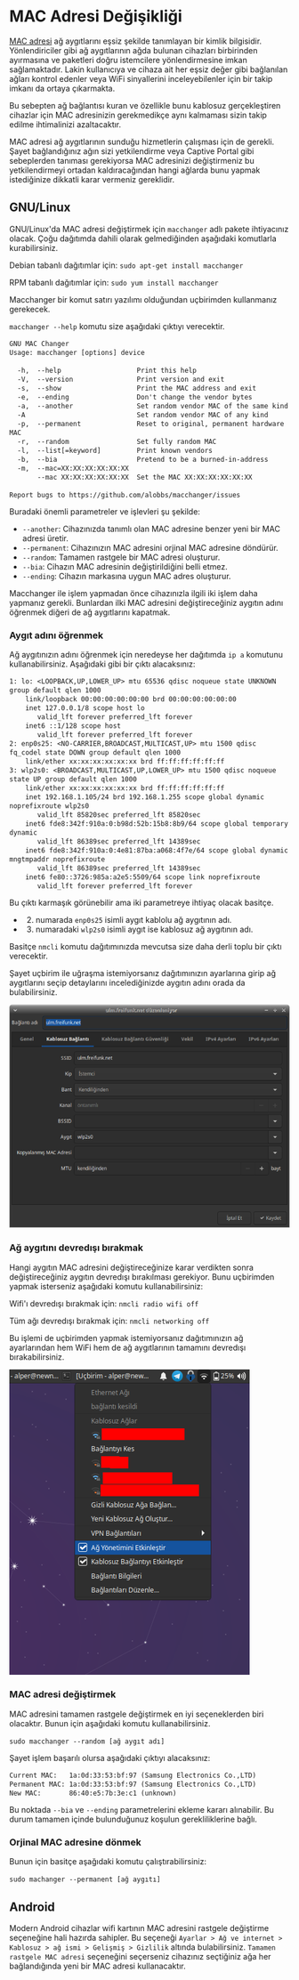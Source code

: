 # MAC Adresi Değişikliği

[MAC adresi](https://en.wikipedia.org/wiki/MAC_address) ağ aygıtlarını eşsiz şekilde tanımlayan bir kimlik bilgisidir. Yönlendiriciler gibi ağ aygıtlarının ağda bulunan cihazları birbirinden ayırmasına ve paketleri doğru istemcilere yönlendirmesine imkan sağlamaktadır. Lakin kullanıcıya ve cihaza ait her eşsiz değer gibi bağlanılan ağları kontrol edenler veya WiFi sinyallerini inceleyebilenler için bir takip imkanı da ortaya çıkarmakta.

Bu sebepten ağ bağlantısı kuran ve özellikle bunu kablosuz gerçekleştiren cihazlar için MAC adresinizin gerekmedikçe aynı kalmaması sizin takip edilme ihtimalinizi azaltacaktır.

MAC adresi ağ aygıtlarının sunduğu hizmetlerin çalışması için de gerekli. Şayet bağlandığınız ağın sizi yetkilendirme veya Captive Portal gibi sebeplerden tanıması gerekiyorsa MAC adresinizi değiştirmeniz bu yetkilendirmeyi ortadan kaldıracağından hangi ağlarda bunu yapmak istediğinize dikkatli karar vermeniz gereklidir.

## GNU/Linux

GNU/Linux'da MAC adresi değiştirmek için `macchanger` adlı pakete ihtiyacınız olacak. Çoğu dağıtımda dahili olarak gelmediğinden aşağıdaki komutlarla kurabilirsiniz.

Debian tabanlı dağıtımlar için: `sudo apt-get install macchanger`

RPM tabanlı dağıtımlar için: `sudo yum install macchanger`

Macchanger bir komut satırı yazılımı olduğundan uçbirimden kullanmanız gerekecek.

`macchanger --help` komutu size aşağıdaki çıktıyı verecektir.


```
GNU MAC Changer
Usage: macchanger [options] device

  -h,  --help                   Print this help
  -V,  --version                Print version and exit
  -s,  --show                   Print the MAC address and exit
  -e,  --ending                 Don't change the vendor bytes
  -a,  --another                Set random vendor MAC of the same kind
  -A                            Set random vendor MAC of any kind
  -p,  --permanent              Reset to original, permanent hardware MAC
  -r,  --random                 Set fully random MAC
  -l,  --list[=keyword]         Print known vendors
  -b,  --bia                    Pretend to be a burned-in-address
  -m,  --mac=XX:XX:XX:XX:XX:XX
       --mac XX:XX:XX:XX:XX:XX  Set the MAC XX:XX:XX:XX:XX:XX

Report bugs to https://github.com/alobbs/macchanger/issues
```
Buradaki önemli parametreler ve işlevleri şu şekilde:

* `--another`: Cihazınızda tanımlı olan MAC adresine benzer yeni bir MAC adresi üretir.
* `--permanent`: Cihazınızın MAC adresini orjinal MAC adresine döndürür.
* `--random`: Tamamen rastgele bir MAC adresi oluşturur.
* `--bia`: Cihazın MAC adresinin değiştirildiğini belli etmez.
* `--ending`: Cihazın markasına uygun MAC adres oluşturur.

Macchanger ile işlem yapmadan önce cihazınızla ilgili iki işlem daha yapmanız gerekli. Bunlardan ilki MAC adresini değiştireceğiniz aygıtın adını öğrenmek diğeri de ağ aygıtlarını kapatmak.

### Aygıt adını öğrenmek

Ağ aygıtınızın adını öğrenmek için neredeyse her dağıtımda `ip a` komutunu kullanabilirsiniz. Aşağıdaki gibi bir çıktı alacaksınız:

```
1: lo: <LOOPBACK,UP,LOWER_UP> mtu 65536 qdisc noqueue state UNKNOWN group default qlen 1000
    link/loopback 00:00:00:00:00:00 brd 00:00:00:00:00:00
    inet 127.0.0.1/8 scope host lo
       valid_lft forever preferred_lft forever
    inet6 ::1/128 scope host 
       valid_lft forever preferred_lft forever
2: enp0s25: <NO-CARRIER,BROADCAST,MULTICAST,UP> mtu 1500 qdisc fq_codel state DOWN group default qlen 1000
    link/ether xx:xx:xx:xx:xx:xx brd ff:ff:ff:ff:ff:ff
3: wlp2s0: <BROADCAST,MULTICAST,UP,LOWER_UP> mtu 1500 qdisc noqueue state UP group default qlen 1000
    link/ether xx:xx:xx:xx:xx:xx brd ff:ff:ff:ff:ff:ff
    inet 192.168.1.105/24 brd 192.168.1.255 scope global dynamic noprefixroute wlp2s0
       valid_lft 85820sec preferred_lft 85820sec
    inet6 fde8:342f:910a:0:b98d:52b:15b8:8b9/64 scope global temporary dynamic 
       valid_lft 86389sec preferred_lft 14389sec
    inet6 fde8:342f:910a:0:4e81:87ba:a068:4f7e/64 scope global dynamic mngtmpaddr noprefixroute 
       valid_lft 86389sec preferred_lft 14389sec
    inet6 fe80::3726:985a:a2e5:5509/64 scope link noprefixroute 
       valid_lft forever preferred_lft forever
```
Bu çıktı karmaşık görünebilir ama iki parametreye ihtiyaç olacak basitçe.

* 2. numarada `enp0s25` isimli aygıt kablolu ağ aygıtının adı.
* 3. numaradaki `wlp2s0` isimli aygıt ise kablosuz ağ aygıtının adı.

Basitçe `nmcli` komutu dağıtımınızda mevcutsa size daha derli toplu bir çıktı verecektir.

Şayet uçbirim ile uğraşma istemiyorsanız dağıtımınızın ayarlarına girip ağ aygıtlarını seçip detaylarını incelediğinizde aygıtın adını orada da bulabilirsiniz.

![](macchanger/mac_ayar.png)

### Ağ aygıtını devredışı bırakmak

Hangi aygıtın MAC adresini değiştireceğinize karar verdikten sonra değiştireceğiniz aygıtın devredışı bırakılması gerekiyor. Bunu uçbirimden yapmak isterseniz aşağıdaki komutu kullanabilirsiniz:

Wifi'ı devredışı bırakmak için: `nmcli radio wifi off`

Tüm ağı devredışı bırakmak için: `nmcli networking off`

Bu işlemi de uçbirimden yapmak istemiyorsanız dağıtımınızın ağ ayarlarından hem WiFi hem de ağ aygıtlarının tamamını devredışı bırakabilirsiniz.

![](macchanger/mac_aygit.png)

### MAC adresi değiştirmek

MAC adresini tamamen rastgele değiştirmek en iyi seçeneklerden biri olacaktır. Bunun için aşağıdaki komutu kullanabilirsiniz.

`sudo macchanger --random [ağ aygıt adı]`

Şayet işlem başarılı olursa aşağıdaki çıktıyı alacaksınız:

```
Current MAC:   1a:0d:33:53:bf:97 (Samsung Electronics Co.,LTD)
Permanent MAC: 1a:0d:33:53:bf:97 (Samsung Electronics Co.,LTD)
New MAC:       86:40:e5:7b:3e:c1 (unknown)
```

Bu noktada `--bia` ve `--ending` parametrelerini ekleme kararı alınabilir. Bu durum tamamen içinde bulunduğunuz koşulun gerekliliklerine bağlı.

### Orjinal MAC adresine dönmek

Bunun için basitçe aşağıdaki komutu çalıştırabilirsiniz:

`sudo machanger --permanent [ağ aygıtı]`

## Android

Modern Android cihazlar wifi kartının MAC adresini rastgele değiştirme seçeneğine hali hazırda sahipler. Bu seçeneği `Ayarlar > Ağ ve internet > Kablosuz > ağ ismi > Gelişmiş > Gizlilik` altında bulabilirsiniz. `Tamamen rastgele MAC adresi` seçeneğini seçerseniz cihazınız seçtiğiniz ağa her bağlandığında yeni bir MAC adresi kullanacaktır.


